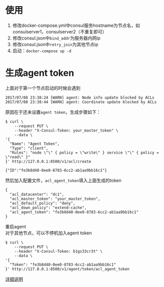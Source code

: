 # 使用
1. 修改docker-compose.yml中consul服务hostname为节点名，如consulserver1，consulserver2（不重复即可）
2. 修改consul.json中`bind_addr`为服务器内网ip
3. 修改consul.json中`retry_join`为其他节点ip
4. 启动：`docker-compose up -d`

# 生成agent token
上面对于第一个节点启动的时候会遇到
```
2017/07/08 23:38:24 [WARN] agent: Node info update blocked by ACLs
2017/07/08 23:38:44 [WARN] agent: Coordinate update blocked by ACLs
```
原因在于还未设置`agent token`，生成步骤如下：

```
$ curl \
    --request PUT \
    --header "X-Consul-Token: your_master_token" \
    --data \
'{
  "Name": "Agent Token",
  "Type": "client",
  "Rules": "node \"\" { policy = \"write\" } service \"\" { policy = \"read\" }"
}' http://127.0.0.1:8500/v1/acl/create

{"ID":"fe3b8d40-0ee0-8783-6cc2-ab1aa9bb16c1"}
```
然后加入配置文件，`acl_agent_token`填入上面生成的token
```
{
  "acl_datacenter": "dc1",
  "acl_master_token": "your_master_token",
  "acl_default_policy": "deny",
  "acl_down_policy": "extend-cache",
  "acl_agent_token": "fe3b8d40-0ee0-8783-6cc2-ab1aa9bb16c1"
}
```
重启agent  
对于其他节点，可以不停机加入agent token
```
$ curl \
    --request PUT \
    --header "X-Consul-Token: b1gs33cr3t" \
    --data \
'{
  "Token": "fe3b8d40-0ee0-8783-6cc2-ab1aa9bb16c1"
}' http://127.0.0.1:8500/v1/agent/token/acl_agent_token
```
[详细说明](https://www.consul.io/docs/guides/acl-legacy.html)

